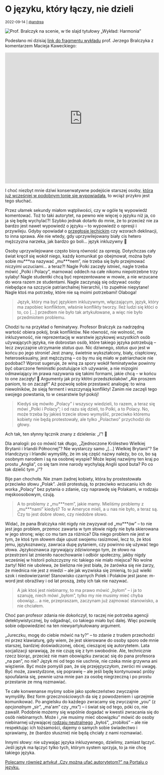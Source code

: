 # O języku, który łączy, nie dzieli

<small>2022-09-14 | [@andrea](/@andrea)</small>

![Prof. Bralczyk na scenie, w tle slajd tytułowy „Wykład: Harmonia”](/img-local/blog/bralczyk-harmonia.png)

Podesłano mi dzisiaj [link do fragmentu wykładu](https://www.facebook.com/watch/?v=1253316215424540)
prof. Jerzego Bralczyka z komentarzem Macieja Kaweckiego:

<p class="text-center"><iframe src="https://www.facebook.com/plugins/video.php?height=314&href=https%3A%2F%2Fwww.facebook.com%2Fkawecki.maciej%2Fvideos%2F1253316215424540%2F&show_text=true&width=560&t=0" style="max-width: 100%; width: 560px; height: 429px" style="border:none;overflow:hidden" scrolling="no" frameborder="0" allowfullscreen="true" allow="autoplay; clipboard-write; encrypted-media; picture-in-picture; web-share" allowFullScreen="true"></iframe></p>

I choć niezbyt mnie dziwi konserwatywne podejście starszej osoby,
[która już wcześniej w podobnym tonie się wypowiadała](https://ksiazki.wp.pl/w-tvp-wysmiewali-osoby-niebinarne-profesor-bralczyk-rozumie-dlaczego-6616979703601760a),
to wciąż przykro jest tego słuchać.

Przez ułamek sekundy miałom wątpliwości, czy w ogóle tę wypowiedź komentować.
Toż to taki autorytet, na pewno wie więcej o języku niż ja, co ja się będę wychylać?!
Szybko jednak dotarło do mnie, że to przecież nie za bardzo jest nawet wypowiedź o języku – to wypowiedź o opresji i przywileju.
Gdyby opowiadał o [przegłosie lechickim](https://pl.wikipedia.org/wiki/Przeg%C5%82os_lechicki) czy wzorach deklinacji, to inna sprawa.
Ale nie wtedy, gdy uprzywilejowany biały cis hetero mężczyzna narzeka, jak bardzo go boli… język inkluzywny 🤦‍

Osoby uprzywilejowane często biorą równość za opresję.
Dotychczas cały świat kręcił się wokół niego, każdy komunikat go obejmował, można było sobie mu\*\*\*na nazywać „mu\*\*\*nem”,
nie trzeba się było przejmować niczyimi uczuciami… a teraz?!
Nagle Polki zaczęły istnieć, nagle trzeba mówić „Polki i Polacy”, marnować oddech na całe nikomu niepotrzebne trzy sylaby!
Nagle studentki chcą być reprezentowane w mowie, a nie wrzucane do wora razem ze studentami.
Nagle zaczynają się odzywać osoby niebędące na szczycie patriarchalnej hierarchii, i to zupełnie niepytane!
Nagle ktoś ma potrzeby, które nie są moimi potrzebami! Olaboga!

> Język, który ma być językiem inkluzywnym, włączającym, język, który ma zapobiec konfliktom, właśnie konflikty tworzy.
> Ileż ludzi się kłóci o to, co \[…] przedtem nie było tak artykułowane, a więc nie było przedmiotem problemu.

Chodzi tu na przykład o feminatywy. Profesor Bralczyk za nadrzędną wartość obiera pokój, brak konfliktów.
Nie równość, nie wolność, nie inkluzywność, nie reprezentację w warstwie językowej _wszystkich_ osób używających języka,
nie dobrostan osób, które takiego języka potrzebują – lecz zwyczajnie utrzymanie _status quo_.
Nic dziwnego, _status quo_ jest w końcu po jego stronie! Jest znany, świetnie wykształcony,
biały, cispłciowy, heteroseksualny, jest mężczyzną – co by mu się miało w patriarchacie nie podobać?
Wprost sugeruje, że winą za spory wokół feminatywów powinny być obarczone feministki postulujące ich używanie,
a nie mizogini odmawiający im prawa nazywania się takimi formami, jakie chcą – w końcu to one zaczęły! 🤦
Argumenty jak przy kłótni przedszkolaków! „Ale proszem paniom, to on zaczął!”
Aż pozwolę sobie przestawić analogię: to wina niewolników, że sieją ferment i wszczynają konflikty!
Zanim nie zaczęli tego swojego powstania, to w cesarstwie był pokój!

> Kiedyś się mówiło „Polacy” i wszyscy wiedzieli, to razem, a teraz się mówi „Polki i Polacy”;
> i od razu się dzieli, to Polki, a to Polacy. No, może trzeba by jakieś trzecie słowo wymyślić,
> przeciwko któremu kobiety nie będą protestowały, ale tylko „Polactwo” przychodzi do głowy.

Ach tak, ten słynny łącznik znany z dzielenia: „i”! 🤦

Dla analogii: po co mówić tak długo, „Zjednoczone Królestwo Wielkiej Brytanii i Irlandii Północnej”?
Nie wystarczy samo „\[…] Wielkiej Brytanii”? Se Irlandczycy i Irlandki wymyśliły, że im się część nazwy należy,
bo co, bo są osobnym narodem i są na osobnej wyspie? Może lepiej nazwijmy ten kraj po prostu „Anglia”,
co się tam inne narody wychylają Anglii spod buta? Po co tak dzielić tym „i”?

Bije pan chochoła. Nie znam żadnej kobiety, która by prostestowała przeciwko słowu „Polak”.
Jeśli protestują, to przeciwko wrzucaniu ich do worka „Polacy” bez pytania o zdanie,
czy naprawdę się Polakami, w rodzaju męskoosobowym, czują.

> A to problemy z „mu\*\*\*nem”, jakie mamy. Mieliśmy problemy z „mu\*\*\*nami” kiedyś?
> To w Ameryce mieli, a u nas nie było, a teraz są. Czy to jest dobre słowo, czy niedobre słowo.

Widać, że pana Bralczyka nikt nigdy nie zwyzywał od „mu\*\*\*ów” – 
to nie jest jego problem, przemoc zawarta w tym słowie nigdy nie była skierowana w jego stronę;
więc co mu tam za różnica? Dla niego problem nie jest w tym, że ktoś tym słowem daje upust swojemu rasizmowi,
lecz to, że ktoś jemu, językoznawcy, zawraca dupę pytaniem, czy powinno się używać tego słowa.
Językoznawca zgrywający zdziwionego tym, że słowo na przestrzeni lat zmieniło nacechowanie i odbiór społeczny,
jakby nigdy wcześniej w historii polszczyzny nic takiego nie miało miejsca? No wolne żarty!
Nikt nie ubolewa, że bielizna nie jest biała, że żarówka się nie żarzy, że miednica nie jest z miedzi
– ale jak wyzwiska się zmienią, to już wielki szok i niedowierzanie!
Stanowisko czarnych Polek i Polaków jest jasne: m-word jest obraźliwy i od lat proszą, żeby ich tak nie nazywać.

> A jak ktoś jest niebinarny, to ma prawo mówić „byłom” – i ja to szanuję, niech mówi „byłom”,
> tylko my nie musimy mieć chyba obowiąz… a nie, przepraszam, zaczynam już zajmować stanowisko, a nie chciałem.

Choć pan profesor zdania nie dokończył, to raczej nie potrzeba agencji detektywistycznej,
by odgadnąć, co takiego miało być dalej. Więc pozwolę sobie odpowiedzieć na ten niewyartykułowany argument.

„Jureczku, mogę do ciebie mówić na ty?” – to zdanie z trudem przechodzi mi przez klawiaturę,
gdy wiem, że jest skierowane do osoby sporo ode mnie starszej, bardziej doświadczonej, obcej, cieszącej się autorytetem.
Lata socjalizacji sprawiają, że nie czuję się z tym swobodnie.
Ale, technicznie rzecz biorąc, przecież nie mam obowiązku zwracać się do pana profesora „na pan”, no nie?
Język mi od tego nie uschnie, nie czeka mnie grzywna ani więzienie.
Być może pomyśli pan, że się przejęzyczyłom, zwróci mi uwagę. Być może, zawstydzone, się poprawię –
ale jeśli będę kontynuować próby spoufalania się, pewnie uzna mnie pan za osobę niegrzeczną
i po prostu przestanie ze mną rozmawiać.

Te całe konwenanse myśmy sobie jako społeczeństwo zwyczajnie wymyśliły.
Bez form grzecznościowych da się z powodzeniem i uprzejmie komunikować.
Po angielsku do każdego zwracamy się zwyczajnie „you” (z _opcjonalnym_ „sir”, „ma'am” czy „mx”)
– i świat się od tego, póki co, nie zawalił.
Podobnie możemy się wspólnie dogadać w kwestii zwracania się do osób niebinarnych.
Może i „nie musimy mieć obowiązku” mówić do osoby niebinarnej używającej [rodzaju neutralnego](/rodzaj-neutralny)
„byłoś”, „zrobiłoś” – ale nie respektując ich tożsamości, dajemy o samych sobie świadectwo
i sprawiamy, że (bardzo słusznie) nie będą chciały z nami rozmawiać.

Innymi słowy: nie używając języka inkluzywnego, dzielimy, zamiast łączyć.
Jeśli język ma łączyć tylko tych, którym system sprzyja, to ja nie chcę takiego języka. 

<div class="alert alert-info">
    <p class="mb-0">
        <span class="fal fa-link"></span>
        <a href="https://www.o-jezyku.pl/2022/09/24/czy-mozna-ufac-autorytetom/" target="_blank" rel="noopener">
            Polecamy również artykuł „Czy można ufać autorytetom?” na Portalu o języku.
        </a>
    </p>
</div>
